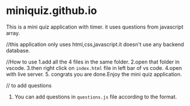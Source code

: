 # miniquiz.github.io
This is a mini quiz application with timer. it uses questions from javascript array.

//this application only uses html,css,javascript.it doesn't use any backend database.

//How to use
1.add all the 4 files in the same folder.
2.open that folder in vscode.
3.then right click on `index.html` file in left bar of vs code.
4.open with live server.
5. congrats you are done.Enjoy the mini quiz application.

// to add questions
1. You can add questions in `questions.js` file according to the format.


